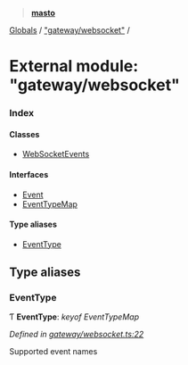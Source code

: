 > **[masto](../README.md)**

[Globals](../globals.md) / ["gateway/websocket"](_gateway_websocket_.md) /

# External module: "gateway/websocket"

### Index

#### Classes

* [WebSocketEvents](../classes/_gateway_websocket_.websocketevents.md)

#### Interfaces

* [Event](../interfaces/_gateway_websocket_.event.md)
* [EventTypeMap](../interfaces/_gateway_websocket_.eventtypemap.md)

#### Type aliases

* [EventType](_gateway_websocket_.md#eventtype)

## Type aliases

###  EventType

Ƭ **EventType**: *keyof EventTypeMap*

*Defined in [gateway/websocket.ts:22](https://github.com/neet/masto.js/blob/aaa534e/src/gateway/websocket.ts#L22)*

Supported event names
